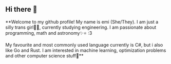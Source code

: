 ## Hi there 👋

**Welcome to my github profile! My name is emi (She/They). I am just a silly trans girl🏳️‍⚧️, currently studying engineering. I am passionate about programming, math and astronomy✨⭐ :3

My favourite and most commonly used language currently is C#, but i also like Go and Rust. I am interested in machine learning, optimization problems and other computer science stuff🩷**
